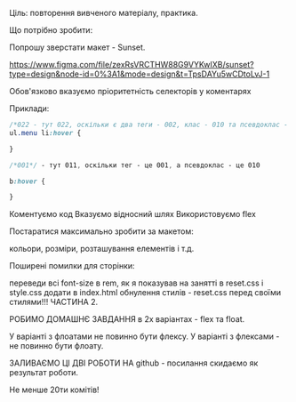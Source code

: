 Ціль: повторення вивченого матеріалу, практика.

Що потрібно зробити:

Попрошу зверстати макет - Sunset.

https://www.figma.com/file/zexRsVRCTHW88G9VYKwIXB/sunset?type=design&node-id=0%3A1&mode=design&t=TpsDAYu5wCDtoLvJ-1

Обов'язково вказуємо пріоритетність селекторів у коментарях

Приклади:

```css
/*022 - тут 022, оскільки є два теги - 002, клас - 010 та псевдоклас - 010, разом 022 */
ul.menu li:hover {

}

/*001*/ - тут 011, оскільки тег - це 001, а псевдоклас - це 010

b:hover {

}
```

Коментуємо код
Вказуємо відносний шлях
Використовуємо flex

Постаратися максимально зробити за макетом:

кольори, розміри, розташування елементів і т.д.

Поширені помилки для сторінки:

переведи всі font-size в rem, як я показував на занятті в reset.css і style.css
додати в index.html обнулення стилів - reset.css перед своїми стилями!!!
ЧАСТИНА 2.

РОБИМО ДОМАШНЄ ЗАВДАННЯ в 2х варіантах - flex та float.

У варіанті з флоатами не повинно бути флексу. У варіанті з флексами - не повинно бути флоату.

ЗАЛИВАЄМО ЦІ ДВІ РОБОТИ НА github - посилання скидаємо як результат роботи.

Не менше 20ти комітів!